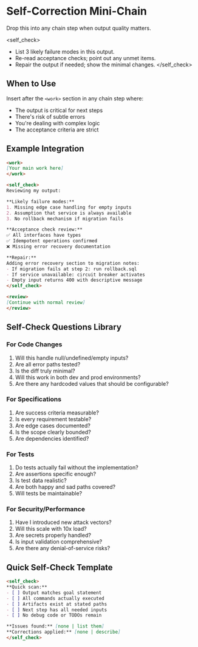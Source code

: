 # Self-Correction Mini-Chain

Drop this into any chain step when output quality matters.

<self_check>
- List 3 likely failure modes in this output.
- Re-read acceptance checks; point out any unmet items.
- Repair the output if needed; show the minimal changes.
</self_check>

## When to Use

Insert after the `<work>` section in any chain step where:
- The output is critical for next steps
- There's risk of subtle errors
- You're dealing with complex logic
- The acceptance criteria are strict

## Example Integration

```markdown
<work>
[Your main work here]
</work>

<self_check>
Reviewing my output:

**Likely failure modes:**
1. Missing edge case handling for empty inputs
2. Assumption that service is always available
3. No rollback mechanism if migration fails

**Acceptance check review:**
✅ All interfaces have types
✅ Idempotent operations confirmed
❌ Missing error recovery documentation

**Repair:**
Adding error recovery section to migration notes:
- If migration fails at step 2: run rollback.sql
- If service unavailable: circuit breaker activates
- Empty input returns 400 with descriptive message
</self_check>

<review>
[Continue with normal review]
</review>
```

## Self-Check Questions Library

### For Code Changes
1. Will this handle null/undefined/empty inputs?
2. Are all error paths tested?
3. Is the diff truly minimal?
4. Will this work in both dev and prod environments?
5. Are there any hardcoded values that should be configurable?

### For Specifications
1. Are success criteria measurable?
2. Is every requirement testable?
3. Are edge cases documented?
4. Is the scope clearly bounded?
5. Are dependencies identified?

### For Tests
1. Do tests actually fail without the implementation?
2. Are assertions specific enough?
3. Is test data realistic?
4. Are both happy and sad paths covered?
5. Will tests be maintainable?

### For Security/Performance
1. Have I introduced new attack vectors?
2. Will this scale with 10x load?
3. Are secrets properly handled?
4. Is input validation comprehensive?
5. Are there any denial-of-service risks?

## Quick Self-Check Template

```markdown
<self_check>
**Quick scan:**
- [ ] Output matches goal statement
- [ ] All commands actually executed
- [ ] Artifacts exist at stated paths
- [ ] Next step has all needed inputs
- [ ] No debug code or TODOs remain

**Issues found:** [none | list them]
**Corrections applied:** [none | describe]
</self_check>
```
